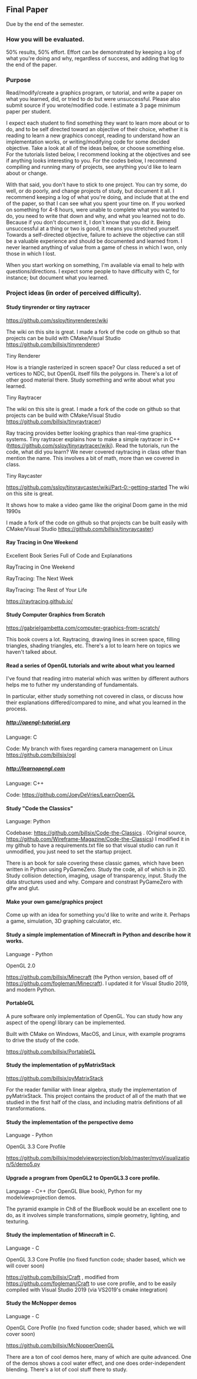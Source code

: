 ## Final Paper

Due by the end of the semester.

### How you will be evaluated.

50% results, 50% effort.  Effort can be demonstrated by keeping a log
of what you're doing and why, regardless of success, and adding
that log to the end of the paper.

### Purpose

Read/modify/create a graphics program, or tutorial, and write a paper
on what you learned, did, or tried to do but were unsuccessful.
Please also submit source if you wrote/modified code.
I estimate a 3 page minimum paper per student.

I expect each student to find something they want to learn more about or to do,
and to be self directed toward an objective of their choice, whether it is
reading to learn a new graphics concept, reading to understand how an
implementation works, or writing/modifying code for some decided objective.
Take a look at all of the ideas below, or choose something else.  For the tutorials listed below,
I recommend looking at the objectives and see if anything looks interesting
to you.  For the codes below, I recommend compiling and running many of projects,
see anything you'd like to learn about or change.

With that said, you don't have to stick to one project.  You can try some, do well,
or do poorly, and change projects of study, but document it all.  I recommend
keeping a log of what you're doing, and include that at the end of the paper,
so that I can see what you spent your time on. If you worked on
something for 4-8 hours, were unable to complete what you wanted to do, you need
to write that down and why, and what you learned not to do.
Because if you don't document it, I don't know that you did
it.  Being unsuccessful at a thing or two is good, it means you stretched yourself.
Towards a self-directed objective, failure to achieve the objective can still
be a valuable experience and should be documented and learned from.
I never learned anything of value
from a game of chess in which I won, only those in which I lost.

When you start working on something, I'm available via email to help with
questions/directions.  I expect some people to have difficulty with C, for instance; but
document what you learned.


### Project ideas (in order of perceived difficulty).

#### Study tinyrender or tiny raytracer

https://github.com/ssloy/tinyrenderer/wiki

The wiki on this site is great.  I made a fork of the code on github so that projects can be build with CMake/Visual Studio https://github.com/billsix/tinyrenderer)

Tiny Renderer

How is a triangle rasterized in screen space?  Our
class reduced a set of vertices to NDC, but OpenGL itself fills
the polygons in.  There's a lot of other good material there.  Study something
and write about what you learned.

Tiny Raytracer

The wiki on this site is great.  I made a fork of the code on github so that projects can be build with CMake/Visual Studio https://github.com/billsix/tinyraytracer)

Ray tracing provides better looking graphics than real-time graphics systems.
Tiny raytracer explains how to make a simple raytracer in C++ (https://github.com/ssloy/tinyraytracer/wiki).
Read the tutorials, run the code, what did you learn?
We never covered raytracing in class other than mention the name.  This involves
a bit of math, more than we covered in class.


Tiny Raycaster

https://github.com/ssloy/tinyraycaster/wiki/Part-0:-getting-started  The wiki on this site is great.

It shows how to make a video game like the original Doom game in the mid 1990s

I made a fork of the code on github so that projects can be built easily with CMake/Visual Studio https://github.com/billsix/tinyraycaster)


#### Ray Tracing in One Weekend

Excellent Book Series Full of Code and Explanations

RayTracing in One Weekend

RayTracing: The Next Week

RayTracing: The Rest of Your Life

https://raytracing.github.io/

#### Study Computer Graphics from Scratch

https://gabrielgambetta.com/computer-graphics-from-scratch/

This book covers a lot.  Raytracing, drawing lines in screen space,
filling triangles, shading triangles, etc.  There's a lot to learn
here on topics we haven't talked about.


#### Read a series of OpenGL tutorials and write about what you learned

I've found that reading intro material which was written by different
authors helps me to futher my understanding of fundamentals.

In particular, either study something not covered in class, or discuss
how their explanations differed/compared to mine, and what you learned
in the process.

##### http://opengl-tutorial.org

Language: C

Code: My branch with fixes regarding camera management on Linux https://github.com/billsix/ogl

##### http://learnopengl.com

Language: C++

Code: https://github.com/JoeyDeVries/LearnOpenGL


#### Study "Code the Classics"

Language: Python

Codebase: https://github.com/billsix/Code-the-Classics .  (Original source,
https://github.com/Wireframe-Magazine/Code-the-Classics)  I modified
it in my github to have a requirements.txt file so that visual studio can run
it unmodified, you just need to set the startup project.

There is an book for sale covering these classic games, which
have been written in Python using PyGameZero.  Study the code, all of which is
in 2D.  Study collision detection, imaging, usage of transparency, input.
Study the data structures used and why.
Compare and constrast PyGameZero with glfw and glut.


#### Make your own game/graphics project

Come up with an idea for something you'd like to write and write it.  Perhaps a game,
simulation, 3D graphing calculator, etc.



#### Study a simple implementation of Minecraft in Python and describe how it works.

Language - Python

OpenGL 2.0

https://github.com/billsix/Minecraft (the Python version, based off of
https://github.com/fogleman/Minecraft). I updated it for Visual Studio 2019, and modern Python.

#### PortableGL

A pure software only implementation of OpenGL.  You can
study how any aspect of the opengl library can be implemented.

Built with CMake on Windows, MacOS, and Linux, with example
programs to drive the study of the code.

https://github.com/billsix/PortableGL

#### Study the implementation of pyMatrixStack

https://github.com/billsix/pyMatrixStack

For the reader familiar with linear algebra, study the implementation of pyMatrixStack.
This project contains the product of all of the math that we studied in the first half
of the class, and including matrix definitions of all transformations.


#### Study the implementation of the perspective demo

Language - Python

OpenGL 3.3 Core Profile

https://github.com/billsix/modelviewprojection/blob/master/mvpVisualization/5/demo5.py


#### Upgrade a program from OpenGL2 to OpenGL3.3 core profile.

Language - C++ (for OpenGL Blue book), Python for my modelviewprojection demos.

The pyramid example in Ch8 of the BlueBook would be an excellent one to do,
as it involves simple transformations, simple geometry, lighting, and texturing.


#### Study the implementation of Minecraft in C.

Language - C

OpenGL 3.3 Core Profile (no fixed function code; shader based, which we will cover
soon)

https://github.com/billsix/Craft , modified from https://github.com/fogleman/Craft
to use core profile, and to be easily compiled with Visual Studio 2019 (via
VS2019's cmake integration)



#### Study the McNopper demos

Language - C

OpenGL Core Profile (no fixed function code; shader based, which we will cover
soon)

https://github.com/billsix/McNopperOpenGL

There are a ton of cool demos here, many of which are quite advanced.  One of the
demos shows a cool water effect, and one does order-independent blending.  There's
a lot of cool stuff there to study.
